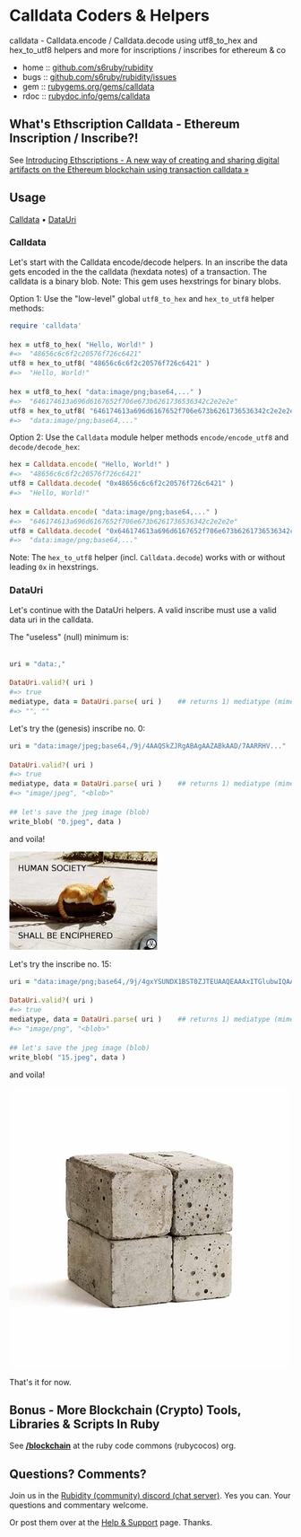 # Calldata Coders & Helpers

calldata - Calldata.encode / Calldata.decode using utf8_to_hex and hex_to_utf8 helpers and more for inscriptions / inscribes for ethereum & co


* home  :: [github.com/s6ruby/rubidity](https://github.com/s6ruby/rubidity)
* bugs  :: [github.com/s6ruby/rubidity/issues](https://github.com/s6ruby/rubidity/issues)
* gem   :: [rubygems.org/gems/calldata](https://rubygems.org/gems/calldata)
* rdoc  :: [rubydoc.info/gems/calldata](http://rubydoc.info/gems/calldata)



## What's Ethscription Calldata - Ethereum Inscription / Inscribe?!

See [Introducing Ethscriptions - A new way of creating and sharing digital artifacts on the Ethereum blockchain using transaction calldata »](https://medium.com/@dumbnamenumbers/introducing-ethscriptions-698b295d6f2a)



## Usage

[Calldata](#calldata) • [DataUri](#datauri)


### Calldata

Let's start with the Calldata encode/decode helpers.
In an inscribe the data gets encoded in the the calldata (hexdata notes) of a transaction.
The calldata is a binary blob. 
Note: This gem uses hexstrings for binary blobs.

Option 1: Use the "low-level" global `utf8_to_hex` and `hex_to_utf8` helper methods:

```ruby
require 'calldata'

hex = utf8_to_hex( "Hello, World!" )
#=>  "48656c6c6f2c20576f726c6421"
utf8 = hex_to_utf8( "48656c6c6f2c20576f726c6421" )
#=>  "Hello, World!"

hex = utf8_to_hex( "data:image/png;base64,..." )
#=>  "646174613a696d6167652f706e673b6261736536342c2e2e2e"
utf8 = hex_to_utf8( "646174613a696d6167652f706e673b6261736536342c2e2e2e" )
#=>  "data:image/png;base64,..."
```

Option 2: Use the `Calldata` module helper methods `encode/encode_utf8` and `decode/decode_hex`:

``` ruby
hex = Calldata.encode( "Hello, World!" )
#=>  "48656c6c6f2c20576f726c6421"
utf8 = Calldata.decode( "0x48656c6c6f2c20576f726c6421" )
#=>  "Hello, World!"

hex = Calldata.encode( "data:image/png;base64,..." )   
#=>  "646174613a696d6167652f706e673b6261736536342c2e2e2e"
utf8 = Calldata.decode( "0x646174613a696d6167652f706e673b6261736536342c2e2e2e" )    
#=>  "data:image/png;base64,..."
```

Note: The `hex_to_utf8` helper (incl. `Calldata.decode`) 
works with or without leading `0x` in  hexstrings.



### DataUri

Let's continue with the DataUri helpers.
A valid inscribe must use a valid data uri in the calldata.

The "useless" (null) minimum is:

``` ruby

uri = "data:,"

DataUri.valid?( uri )  
#=> true
mediatype, data = DataUri.parse( uri )    ## returns 1) mediatype (mimetype+parameters), 2) data
#=> "", ""
```

Let's try the (genesis) inscribe no. 0:

``` ruby
uri = "data:image/jpeg;base64,/9j/4AAQSkZJRgABAgAAZABkAAD/7AARRHV..."

DataUri.valid?( uri )  
#=> true
mediatype, data = DataUri.parse( uri )    ## returns 1) mediatype (mimetype+parameters), 2) data
#=> "image/jpeg", "<blob>"

## let's save the jpeg image (blob)
write_blob( "0.jpeg", data )
```

and voila!

![](i/0.jpeg)


Let's try the inscribe no. 15:

``` ruby
uri = "data:image/png;base64,/9j/4gxYSUNDX1BST0ZJTEUAAQEAAAxITGlubwIQAAB..."

DataUri.valid?( uri )  
#=> true
mediatype, data = DataUri.parse( uri )    ## returns 1) mediatype (mimetype+parameters), 2) data
#=> "image/png", "<blob>"

## let's save the jpeg image (blob)
write_blob( "15.jpeg", data )
```

and voila!

![](i/15.png)



That's it for now.






## Bonus - More Blockchain (Crypto) Tools, Libraries & Scripts In Ruby

See [**/blockchain**](https://github.com/rubycocos/blockchain) 
at the ruby code commons (rubycocos) org.


## Questions? Comments?

Join us in the [Rubidity (community) discord (chat server)](https://discord.gg/3JRnDUap6y). Yes you can.
Your questions and commentary welcome.

Or post them over at the [Help & Support](https://github.com/geraldb/help) page. Thanks.

